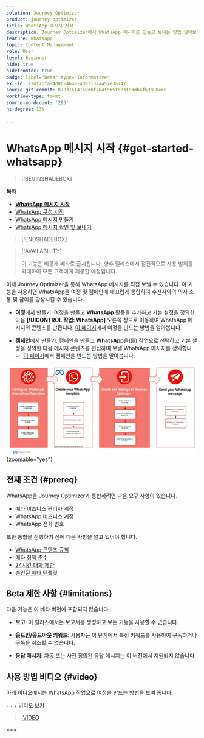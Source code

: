 ```yaml
---
solution: Journey Optimizer
product: journey optimizer
title: WhatsApp 메시지 시작
description: Journey Optimizer에서 WhatsApp 메시지를 만들고 보내는 방법 알아보기
feature: Whatsapp
topic: Content Management
role: User
level: Beginner
hide: true
hidefromtoc: true
badge: label="Beta" type="Informative"
exl-id: 22df2bfa-4d86-464e-ad83-3aa457e3a747
source-git-commit: 87931614150d6f764f565f683f83db4f63d88ee0
workflow-type: tm+mt
source-wordcount: '293'
ht-degree: 13%

---
```


# WhatsApp 메시지 시작 {#get-started-whatsapp}

>[!BEGINSHADEBOX]

**목차**

* **[WhatsApp 메시지 시작](get-started-whatsapp.md)**
* [WhatsApp 구성 시작](whatsapp-configuration.md)
* [WhatsApp 메시지 만들기](create-whatsapp.md)
* [WhatsApp 메시지 확인 및 보내기](send-whatsapp.md)

>[!ENDSHADEBOX]

>[!AVAILABILITY]
>
>이 기능은 비공개 베타로 출시됩니다. 향후 릴리스에서 점진적으로 사용 범위를 확대하여 모든 고객에게 제공할 예정입니다.

이제 Journey Optimizer을 통해 WhatsApp 메시지를 직접 보낼 수 있습니다. 이 기능을 사용하면 WhatsApp을 여정 및 캠페인에 매끄럽게 통합하여 수신자와의 의사 소통 및 참여를 향상시킬 수 있습니다.

* **여정**&#x200B;에서 만들기. 여정을 만들고 **WhatsApp** 활동을 추가하고 기본 설정을 정의한 다음 **[!UICONTROL 작업: WhatsApp]** 오른쪽 창으로 이동하여 WhatsApp 메시지의 콘텐츠를 만듭니다. [이 페이지](../building-journeys/journey-gs.md)에서 여정을 만드는 방법을 알아봅니다.

* **캠페인**&#x200B;에서 만들기. 캠페인을 만들고 **WhatsApp**&#x200B;을(를) 작업으로 선택하고 기본 설정을 정의한 다음 메시지 콘텐츠를 편집하여 보낼 WhatsApp 메시지를 정의합니다. [이 페이지](../campaigns/create-campaign.md#configure)에서 캠페인을 만드는 방법을 알아봅니다.

![](assets/do-not-localize/whatsapp-beta.png){zoomable="yes"}

## 전제 조건 {#prereq}

WhatsApp을 Journey Optimizer과 통합하려면 다음 요구 사항이 있습니다.

* 메타 비즈니스 관리자 계정
* WhatsApp 비즈니스 계정
* WhatsApp 전화 번호

또한 통합을 진행하기 전에 다음 사항을 알고 있어야 합니다.

* [WhatsApp 콘텐츠 규칙](https://www.whatsapp.com/legal/messaging-guidelines)
* [메타 정책 준수](https://www.whatsapp.com/legal)
* [24시간 대화 제한](https://developers.facebook.com/docs/whatsapp/messaging-limits/)
* [승인된 메타 템플릿](https://developers.facebook.com/docs/whatsapp/message-templates/guidelines/)

## Beta 제한 사항 {#limitations}

다음 기능은 이 베타 버전에 포함되지 않습니다.

* **보고**: 이 릴리스에서는 보고서를 생성하고 보는 기능을 사용할 수 없습니다.

* **옵트인/옵트아웃 키워드**: 사용자는 이 단계에서 특정 키워드를 사용하여 구독하거나 구독을 취소할 수 없습니다.

* **응답 메시지**: 자동 또는 사전 정의된 응답 메시지는 이 버전에서 지원되지 않습니다.

## 사용 방법 비디오 {#video}


아래 비디오에서는 WhatsApp 작업으로 여정을 만드는 방법을 보여 줍니다.

+++ 비디오 보기

>[!VIDEO](https://video.tv.adobe.com/v/3451621?learn=on)

+++
